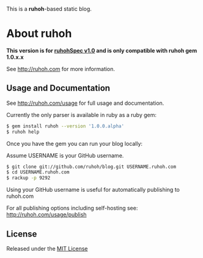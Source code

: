 This is a **ruhoh**-based static blog.

# About ruhoh

**This version is for [ruhohSpec v1.0](http://ruhoh.com/universal-blog-api/) and is only compatible with ruhoh gem 1.0.x.x**

See <http://ruhoh.com> for more information.

## Usage and Documentation

See <http://ruhoh.com/usage> for full usage and documentation.

Currently the only parser is available in ruby as a ruby gem:

````bash
$ gem install ruhoh --version '1.0.0.alpha'
$ ruhoh help
````

Once you have the gem you can run your blog locally:

Assume USERNAME is your GitHub username.

````bash
$ git clone git://github.com/ruhoh/blog.git USERNAME.ruhoh.com
$ cd USERNAME.ruhoh.com
$ rackup -p 9292
````

Using your GitHub username is useful for automatically publishing to ruhoh.com

For all publishing options including self-hosting see: <http://ruhoh.com/usage/publish>

## License

Released under the [MIT License](http://www.opensource.org/licenses/MIT)

